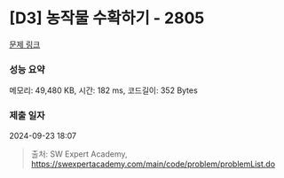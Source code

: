 # [D3] 농작물 수확하기 - 2805 

[문제 링크](https://swexpertacademy.com/main/code/problem/problemDetail.do?contestProbId=AV7GLXqKAWYDFAXB) 

### 성능 요약

메모리: 49,480 KB, 시간: 182 ms, 코드길이: 352 Bytes

### 제출 일자

2024-09-23 18:07



> 출처: SW Expert Academy, https://swexpertacademy.com/main/code/problem/problemList.do